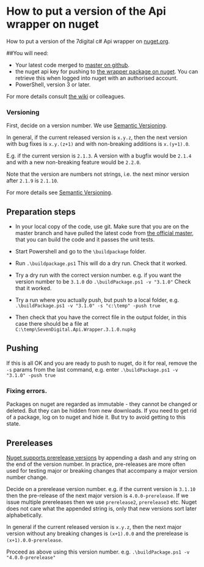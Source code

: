 # How to put a version of the Api wrapper on nuget

How to put a version of the 7digital c# Api wrapper on [nuget.org](http://www.nuget.org/).

##You will need:

- Your latest code merged to [master on github](https://github.com/7digital/SevenDigital.Api.Wrapper).
- the nuget api key for pushing to [the wrapper package on nuget](https://www.nuget.org/packages/SevenDigital.Api.Wrapper/). You can retrieve this when logged into nuget with an authorised account.
- PowerShell, version 3 or later.

For more details consult [the wiki](https://github.com/7digital/SevenDigital.Api.Wrapper/wiki) or colleagues.

### Versioning

First, decide on a version number.  We use [Semantic Versioning](http://semver.org/).

In general, if the current released version is `x.y.z`, then the next version with bug fixes is `x.y.(z+1)` and with non-breaking additions is  `x.(y+1).0`.

E.g. if the current version is `2.1.3`. A version with a bugfix would be `2.1.4` and with a new non-breaking feature would be `2.2.0`.

Note that the version are numbers not strings, i.e. the next minor version after `2.1.9` is `2.1.10`.

For more details see [Semantic Versioning](http://semver.org/).

## Preparation steps

* In your local copy of the code, use git. Make sure that you are on the master branch and have pulled the latest code from [the official master](https://github.com/7digital/SevenDigital.Api.Wrapper), that you can build the code and it passes the unit tests. 

* Start Powershell and go to the `\buildpackage` folder.

* Run `.\buildpackage.ps1` This will do a dry run. Check that it worked.
* Try a dry run with the correct version number. e.g. if you want the version number to be `3.1.0` do  `.\buildPackage.ps1 -v "3.1.0"`
Check that it worked. 
* Try a run where you actually push, but push to a local folder, e.g. `.\buildPackage.ps1 -v "3.1.0" -s "c:\temp" -push true`
* Then check that you have the correct file in the output folder, in this case there should be a file at `C:\temp\SevenDigital.Api.Wrapper.3.1.0.nupkg`

## Pushing

If this is all OK and you are ready to push to nuget, do it for real, remove the `-s` params from the last command, e.g. enter
 `.\buildPackage.ps1 -v "3.1.0" -push true`


### Fixing errors.
Packages on nuget are regarded as immutable - they cannot be changed or deleted. But they can be hidden from new downloads. If you need to get rid of a package, log on to nuget and hide it. But try to avoid getting to this state.

## Prereleases

[Nuget supports prerelease versions](http://docs.nuget.org/docs/reference/versioning) by appending a dash and any string on the end of the version number. In practice, pre-releases are more often used for testing major or breaking changes that accompany a major version number change.

Decide on a prerelease version number.  e.g. if the current version is `3.1.10` then the pre-release of the next major version is `4.0.0-prerelease`. 
If we issue multiple prereleases then we use `prerelease2`, `prerelease3` etc. Nuget does not care what the appended string is, only that new versions sort later alphabetically.

In general if the current released version is `x.y.z`, then the next major version without any breaking changes is `(x+1).0.0` and the prerelease is `(x+1).0.0-prerelease`.

Proceed as above using this version number. e.g. `.\buildPackage.ps1 -v "4.0.0-prerelease"`
